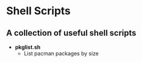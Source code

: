 # Shell Scripts
## A collection of useful shell scripts
- **pkglist.sh**
  - List pacman packages by size
